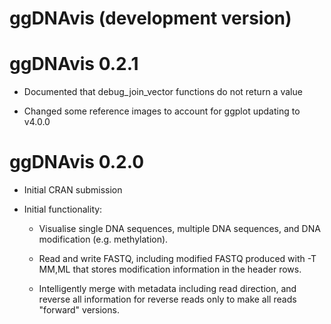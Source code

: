 # ggDNAvis (development version)

# ggDNAvis 0.2.1

* Documented that debug_join_vector functions do not return a value

* Changed some reference images to account for ggplot updating to v4.0.0

# ggDNAvis 0.2.0

* Initial CRAN submission

* Initial functionality: 

    * Visualise single DNA sequences, multiple DNA 
    sequences, and DNA modification (e.g. methylation).

    * Read and write FASTQ, including modified FASTQ 
    produced with -T MM,ML that stores modification 
    information in the header rows.

    * Intelligently merge with metadata including read
    direction, and reverse all information for reverse reads
    only to make all reads "forward" versions.
